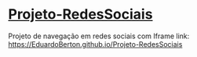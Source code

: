 # <a href="https://EduardoBerton.github.io/Projeto-RedesSociais" target="_blank">Projeto-RedesSociais</a>
Projeto de navegação em redes sociais com Iframe
link: https://EduardoBerton.github.io/Projeto-RedesSociais
